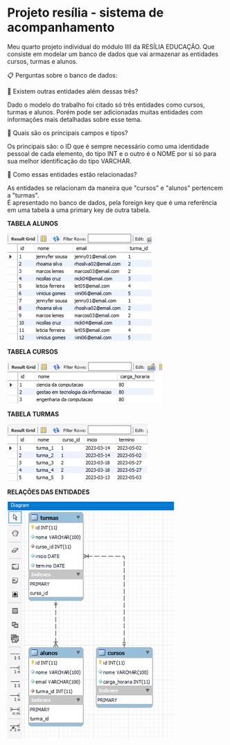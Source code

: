 # Projeto resília - sistema de acompanhamento 
Meu quarto projeto individual do módulo  IIII da RESÍLIA EDUCAÇÃO. 
Que consiste em modelar um banco de dados que vai armazenar as entidades cursos, turmas e alunos.


📋 Perguntas sobre o banco de dados:

📌 Existem outras entidades além dessas três?

 Dado o modelo do trabalho foi citado só três entidades como cursos, turmas e alunos. 
 Porém pode ser adicionadas muitas entidades com informações mais detalhadas sobre esse tema. 
 
 
📌 Quais são os principais campos e tipos?

 Os principais são: o ID que é sempre necessário como uma identidade pessoal de cada elemento, 
 do tipo INT e o outro é o NOME por si só para sua melhor identificação do tipo VARCHAR. 
 
 
📌 Como essas entidades estão relacionadas?

 As entidades se relacionam da maneira que "cursos" e "alunos" pertencem a "turmas".  
 É  apresentado no banco de dados, pela foreign key que é uma referência em uma tabela a uma primary key de outra tabela.   
 
 
 **TABELA ALUNOS**  
 
  <img alt="tabela alunos" src="https://raw.githubusercontent.com/gooddri/SistemaDeAcompanhamentoMySQL/main/SQL/img.sql/tabela_alunos.png">
 
 
 
  **TABELA CURSOS**  
  
  <img alt="tabela cursos" src="https://raw.githubusercontent.com/gooddri/SistemaDeAcompanhamentoMySQL/main/SQL/img.sql/tabela_cursos.png">
  
  
  
  **TABELA TURMAS**
  
  <img alt="tabela turmas" src="https://raw.githubusercontent.com/gooddri/SistemaDeAcompanhamentoMySQL/main/SQL/img.sql/tabela_turmas.png">
  
  
  
 **RELAÇÕES DAS ENTIDADES**  
 
 <img alt="relações das entidades" src="https://raw.githubusercontent.com/gooddri/SistemaDeAcompanhamentoMySQL/main/SQL/img.sql/tabelas_rela%C3%A7%C3%B5es.png">
